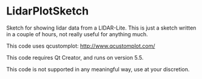 # LidarPlotSketch
Sketch for showing lidar data from a LIDAR-Lite. This is just a sketch written in a couple of hours, not really useful for anything much.

This code uses qcustomplot: http://www.qcustomplot.com/

This code requires Qt Creator, and runs on version 5.5.

This code is not supported in any meaningful way, use at your discretion.
 
